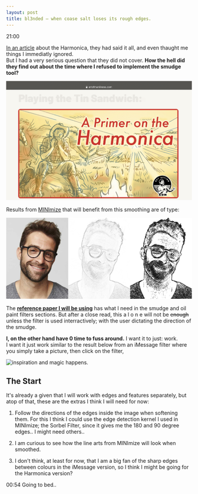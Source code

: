 ```yaml
---
layout: post
title: bl3nded — when coase salt loses its rough edges. 
---
```

21:00

[In an article](https://www.artofmanliness.com/articles/playing-the-tin-sandwich-a-primer-on-the-harmonica/) about the Harmonica, they had said it all, and even thaught me things I immediatly ignored.<br>
But I had a very serious question that they did not cover. **How the hell did they find out about the time where I refused to implement the smudge tool?**

![inspiration](/public/assets/images/harmonica.png)

Results from [MINImize](https://www.tatianazihindula.com/2020/05/25/minimize.html) that will benefit from this smoothing are of type:

![mudge me](/public/assets/images/33.png)

The **[reference paper I will be using](http://www.cse.chalmers.se/~uffe/xjobb/BrushPaintingAlgorithms.pdf)** has what I need in the smudge and oil paint filters sections. But after a close read, this a l o n e will not be ~~enough~~ unless the filter is used interractively; with the user dictating the direction of the smudge.

**I, on the other hand have 0 time to fuss around.** I want it to just: work.<br>
I want it just work similar to the result below from an iMessage filter where you simply take a picture, then click on the filter,

![inspiration](/public/assets/images/one.png)
and magic happens.

## The Start

It's already a given that I will work with edges and features separately, but atop of that, these are the extras I think I will need for now:

1. Follow the directions of the edges inside the image when softening them.
For this I think I could use the edge detection kernel I used in MINImize; the Sorbel Filter, since it gives me the 180 and 90 degree edges.. I might need others.. 

2. I am curious to see how the line arts from MINImize will look when smoothed.

3. I don't think, at least for now, that I am a big fan of the sharp edges between colours in the iMessage version, so I think I might be going for the Harmonica version?


00:54 Going to bed..
